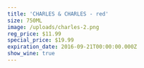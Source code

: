 ```yaml
---
title: 'CHARLES & CHARLES - red'
size: 750ML
image: /uploads/charles-2.png
reg_price: $11.99
special_price: $19.99
expiration_date: 2016-09-21T00:00:00.000Z
show_wine: true
---
```



